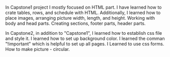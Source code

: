 In Capstone1 project I mostly focused on HTML part. I have learned how to crate tables, rows, and schedule with HTML. Additionally, I learned how to place images, arranging picture width, length, and height. Working with body and head parts. Creating sections, footer parts, header parts.

In Capstone2, in addition to "Capstone1", I learned how to establish css file and style it. I learned how to set up background color. I learned the comman "!important" which is helpful to set up all pages. I Learned to use css forms. How to make picture - circular. 